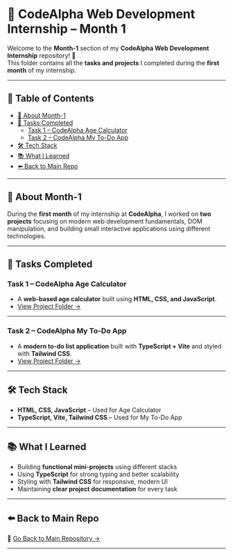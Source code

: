 # 📅 CodeAlpha Web Development Internship – Month 1

Welcome to the **Month-1** section of my **CodeAlpha Web Development Internship** repository! 🚀  
This folder contains all the **tasks and projects** I completed during the **first month** of my internship.

---

## 📌 Table of Contents

- [📖 About Month-1](#-about-month-1)
- [📝 Tasks Completed](#-tasks-completed)
  - [Task 1 – CodeAlpha Age Calculator](./CodeAlpha_AgeCalculator)
  - [Task 2 – CodeAlpha My To-Do App](./CodeAlpha_My-ToDo-App)
- [🛠 Tech Stack](#-tech-stack)
- [📚 What I Learned](#-what-i-learned)
- [⬅️ Back to Main Repo](#️-back-to-main-repo)

---

## 📖 About Month-1

During the **first month** of my internship at **CodeAlpha**, I worked on **two projects** focusing on modern web development fundamentals, DOM manipulation, and building small interactive applications using different technologies.

---

## 📝 Tasks Completed

### **Task 1 – CodeAlpha Age Calculator**
- A **web-based age calculator** built using **HTML, CSS, and JavaScript**.  
- [View Project Folder →](./CodeAlpha_AgeCalculator)  

---

### **Task 2 – CodeAlpha My To-Do App**
- A **modern to-do list application** built with **TypeScript + Vite** and styled with **Tailwind CSS**.  
- [View Project Folder →](./CodeAlpha_My-ToDo-App)  

---

## 🛠 Tech Stack

- **HTML, CSS, JavaScript** – Used for Age Calculator  
- **TypeScript, Vite, Tailwind CSS** – Used for My To-Do App  

---

## 📚 What I Learned

- Building **functional mini-projects** using different stacks  
- Using **TypeScript** for strong typing and better scalability  
- Styling with **Tailwind CSS** for responsive, modern UI  
- Maintaining **clear project documentation** for every task  

---

## ⬅️ Back to Main Repo

🔗 [Go Back to Main Repository →](../)

---
